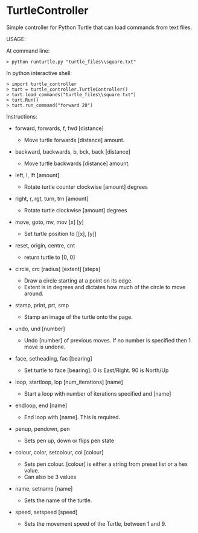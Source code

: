 # TurtleController
Simple controller for Python Turtle that can load commands from text files.

USAGE:

At command line:
```
> python runturtle.py "turtle_files\\square.txt"
```

In python interactive shell:
```
> import turtle_controller
> turt = turtle_controller.TurtleController()
> turt.load_commands("turtle_files\\square.txt")
> turt.Run()
> turt.run_command("forward 20")
```


Instructions:
- forward, forwards, f, fwd [distance]
  - Move turtle forwards [distance] amount.

- backward, backwards, b, bck, back [distance]
  - Move turtle backwards [distance] amount.

- left, l, lft [amount]
  - Rotate turtle counter clockwise [amount] degrees

- right, r, rgt, turn, trn [amount]
  - Rotate turtle clockwise [amount] degrees

- move, goto, mv, mov [x] [y]
  - Set turtle position to [[x], [y]]

- reset, origin, centre, cnt
  - return turtle to [0, 0]

- circle, crc [radius] [extent] [steps]
  - Draw a circle starting at a point on its edge.
  - Extent is in degrees and dictates how much of the circle to move around.

- stamp, print, prt, smp  
  - Stamp an image of the turtle onto the page.

- undo, und [number]
  - Undo [number] of previous moves. If no number is specified then 1 move is undone.

- face, setheading, fac [bearing]
  - Set turtle to face [bearing]. 0 is East/Right. 90 is North/Up

- loop, startloop, lop [num_iterations] [name]
  - Start a loop with number of iterations specified and [name]

- endloop, end [name]
  - End loop with [name]. This is required.

- penup, pendown, pen
  - Sets pen up, down or flips pen state

- colour, color, setcolour, col [colour]
  - Sets pen colour. [colour] is either a string from preset list or a hex value.
  - Can also be 3 values

- name, setname [name]
  - Sets the name of the turtle.

- speed, setspeed [speed]
  - Sets the movement speed of the Turtle, between 1 and 9.
